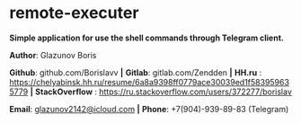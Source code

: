 # remote-executer

**Simple application for use the shell commands through Telegram client.**

**Author**: Glazunov Boris

**Github**: github.com/Borislavv **|**
**Gitlab**: gitlab.com/Zendden **|**
**HH.ru** : https://chelyabinsk.hh.ru/resume/6a8a9398ff0779ace30039ed1f583959635779 **|**
**StackOverflow** : https://ru.stackoverflow.com/users/372277/borislav 

**Email**: glazunov2142@icloud.com **|**
**Phone**: +7(904)-939-89-83 (Telegram)

